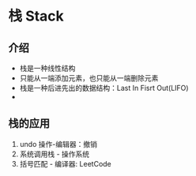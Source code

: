 # 栈 Stack
## 介绍
- 栈是一种线性结构
- 只能从一端添加元素，也只能从一端删除元素
- 栈是一种后进先出的数据结构：Last In Fisrt Out(LIFO)
- 

## 栈的应用

1. undo 操作-编辑器：撤销
2. 系统调用栈 - 操作系统
3. 括号匹配 - 编译器: LeetCode